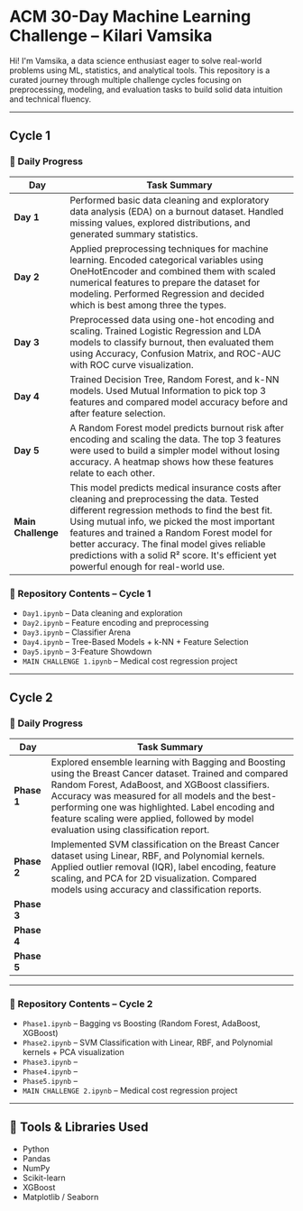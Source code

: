 # ACM 30-Day Machine Learning Challenge – Kilari Vamsika

Hi! I'm Vamsika, a data science enthusiast eager to solve real-world problems using ML, statistics, and analytical tools. This repository is a curated journey through multiple challenge cycles focusing on preprocessing, modeling, and evaluation tasks to build solid data intuition and technical fluency.

---

## Cycle 1

### 📅 Daily Progress

| Day | Task Summary |
|-----|--------------|
| **Day 1** | Performed basic data cleaning and exploratory data analysis (EDA) on a burnout dataset. Handled missing values, explored distributions, and generated summary statistics. |
| **Day 2** | Applied preprocessing techniques for machine learning. Encoded categorical variables using OneHotEncoder and combined them with scaled numerical features to prepare the dataset for modeling. Performed Regression and decided which is best among three the types. |
| **Day 3** | Preprocessed data using one-hot encoding and scaling. Trained Logistic Regression and LDA models to classify burnout, then evaluated them using Accuracy, Confusion Matrix, and ROC-AUC with ROC curve visualization. |
| **Day 4** | Trained Decision Tree, Random Forest, and k-NN models. Used Mutual Information to pick top 3 features and compared model accuracy before and after feature selection. |
| **Day 5** | A Random Forest model predicts burnout risk after encoding and scaling the data. The top 3 features were used to build a simpler model without losing accuracy. A heatmap shows how these features relate to each other. |
| **Main Challenge** | This model predicts medical insurance costs after cleaning and preprocessing the data. Tested different regression methods to find the best fit. Using mutual info, we picked the most important features and trained a Random Forest model for better accuracy. The final model gives reliable predictions with a solid R² score. It's efficient yet powerful enough for real-world use. |

### 📁 Repository Contents – Cycle 1
- `Day1.ipynb` – Data cleaning and exploration
- `Day2.ipynb` – Feature encoding and preprocessing
- `Day3.ipynb` – Classifier Arena
- `Day4.ipynb` – Tree-Based Models + k-NN + Feature Selection
- `Day5.ipynb` – 3-Feature Showdown
- `MAIN CHALLENGE 1.ipynb` – Medical cost regression project

---

## Cycle 2

### 📅 Daily Progress

| Day | Task Summary |
|-----|--------------|
| **Phase 1** | Explored ensemble learning with Bagging and Boosting using the Breast Cancer dataset. Trained and compared Random Forest, AdaBoost, and XGBoost classifiers. Accuracy was measured for all models and the best-performing one was highlighted. Label encoding and feature scaling were applied, followed by model evaluation using classification report. |
| **Phase 2** | Implemented SVM classification on the Breast Cancer dataset using Linear, RBF, and Polynomial kernels. Applied outlier removal (IQR), label encoding, feature scaling, and PCA for 2D visualization. Compared models using accuracy and classification reports. |
| **Phase 3** |  |
| **Phase 4** |  |
| **Phase 5** |  |


---

### 📁 Repository Contents – Cycle 2
- `Phase1.ipynb` – Bagging vs Boosting (Random Forest, AdaBoost, XGBoost)
- `Phase2.ipynb` – SVM Classification with Linear, RBF, and Polynomial kernels + PCA visualization
- `Phase3.ipynb` – 
- `Phase4.ipynb` – 
- `Phase5.ipynb` –
- `MAIN CHALLENGE 2.ipynb` – Medical cost regression project

---

## 🧰 Tools & Libraries Used
- Python
- Pandas
- NumPy
- Scikit-learn
- XGBoost
- Matplotlib / Seaborn

